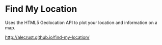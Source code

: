 Find My Location
================

Uses the HTML5 Geolocation API to plot your location and information on a map.

http://alecrust.github.io/find-my-location/
